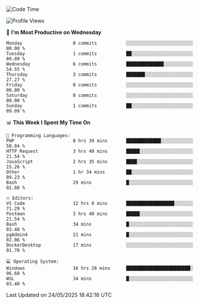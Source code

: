 <!--START_SECTION:waka-->
![Code Time](http://img.shields.io/badge/Code%20Time-5%2C024%20hrs%2055%20mins-blue)

![Profile Views](http://img.shields.io/badge/Profile%20Views-8-blue)

📅 **I'm Most Productive on Wednesday** 

```text
Monday                   0 commits           ░░░░░░░░░░░░░░░░░░░░░░░░░   00.00 % 
Tuesday                  1 commits           ██░░░░░░░░░░░░░░░░░░░░░░░   09.09 % 
Wednesday                6 commits           ██████████████░░░░░░░░░░░   54.55 % 
Thursday                 3 commits           ███████░░░░░░░░░░░░░░░░░░   27.27 % 
Friday                   0 commits           ░░░░░░░░░░░░░░░░░░░░░░░░░   00.00 % 
Saturday                 0 commits           ░░░░░░░░░░░░░░░░░░░░░░░░░   00.00 % 
Sunday                   1 commits           ██░░░░░░░░░░░░░░░░░░░░░░░   09.09 % 
```


📊 **This Week I Spent My Time On** 

```text
💬 Programming Languages: 
PHP                      8 hrs 39 mins       █████████████░░░░░░░░░░░░   50.84 % 
HTTP Request             3 hrs 40 mins       █████░░░░░░░░░░░░░░░░░░░░   21.54 % 
JavaScript               2 hrs 35 mins       ████░░░░░░░░░░░░░░░░░░░░░   15.26 % 
Other                    1 hr 34 mins        ██░░░░░░░░░░░░░░░░░░░░░░░   09.23 % 
Bash                     29 mins             █░░░░░░░░░░░░░░░░░░░░░░░░   02.88 % 

🔥 Editors: 
VS Code                  12 hrs 8 mins       ██████████████████░░░░░░░   71.29 % 
Postman                  3 hrs 40 mins       █████░░░░░░░░░░░░░░░░░░░░   21.54 % 
Bash                     34 mins             █░░░░░░░░░░░░░░░░░░░░░░░░   03.40 % 
pgAdmin4                 21 mins             █░░░░░░░░░░░░░░░░░░░░░░░░   02.06 % 
DockerDesktop            17 mins             ░░░░░░░░░░░░░░░░░░░░░░░░░   01.70 % 

💻 Operating System: 
Windows                  16 hrs 26 mins      ████████████████████████░   96.60 % 
WSL                      34 mins             █░░░░░░░░░░░░░░░░░░░░░░░░   03.40 % 
```


 Last Updated on 24/05/2025 18:42:16 UTC
<!--END_SECTION:waka-->
